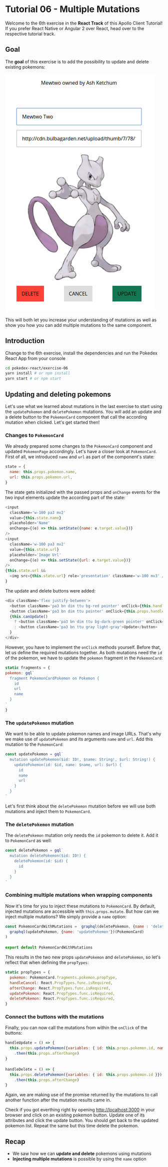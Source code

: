 # Tutorial 06 - Multiple Mutations

Welcome to the 6th exercise in the **React Track** of this Apollo Client Tutorial! If you prefer React Native or Angular 2 over React, head over to the respective tutorial track.

## Goal

The **goal** of this exercise is to add the possibility to update and delete existing pokemons:
 
![](../images/react-exercise-06-pokemonpage.png)
 
This will both let you increase your understanding of mutations as well as show you how you can add multiple mutations to the same component.

## Introduction

Change to the 6th exercise, install the dependencies and run the Pokedex React App from your console

```sh
cd pokedex-react/exercise-06
yarn install # or npm install
yarn start # or npm start
```

## Updating and deleting pokemons

Let's use what we learned about mutations in the last exercise to start using the `updatePokemon` and `deletePokemon` mutations.
You will add an update and a delete button to the `PokemonCard` component that call the according mutation when clicked. Let's get started then!

### Changes to `PokemonCard`

We already prepared some changes to the `PokemonCard` component and updated `PokemonPage` accordingly. Let's have a closer look at `PokemonCard`. First of all, we introduced `name` and `url` as part of the component's state:

```js
state = {
  name: this.props.pokemon.name,
  url: this.props.pokemon.url,
}
```

The state gets initialized with the passed props and `onChange` events for the two input elements update the according part of the state:

```js
<input
  className='w-100 pa3 mv2'
  value={this.state.name}
  placeholder='Name'
  onChange={(e) => this.setState({name: e.target.value})}
/>
<input
  className='w-100 pa3 mv2'
  value={this.state.url}
  placeholder='Image Url'
  onChange={(e) => this.setState({url: e.target.value})}
/>
{this.state.url &&
  <img src={this.state.url} role='presentation' className='w-100 mv3' />
}
```

The update and delete buttons were added:

```js
<div className='flex justify-between'>
  <button className='pa3 bn dim ttu bg-red pointer' onClick={this.handleDelete}>Delete</button>
  <button className='pa3 bn dim ttu pointer' onClick={this.props.handleCancel}>Cancel</button>
  {this.canUpdate()
    ? <button className='pa3 bn dim ttu bg-dark-green pointer' onClick={this.handleUpdate}>Update</button>
    : <button className='pa3 bn ttu gray light-gray'>Update</button>
  }
</div>
```

However, you have to implement the `onClick` methods yourself. Before that, let us define the required mutations together. As both mutations need the `id` of the pokemon, we have to update the `pokemon` fragment in the `PokemonCard`:

```js
static fragments = {
pokemon: gql`
  fragment PokemonCardPokemon on Pokemon {
    id
    url
    name
  }
`
}
```

### The `updatePokemon` mutation

We want to be able to update pokemon names and image URLs. That's why we make use of `updatePokemon` and its arguments `name` and `url`. Add this mutation to the `PokemonCard`:

```js
const updatePokemon = gql`
  mutation updatePokemon($id: ID!, $name: String!, $url: String!) {
    updatePokemon(id: $id, name: $name, url: $url) {
      id
      name
      url
    }
  }
`
```

Let's first think about the `deletePokemon` mutation before we will use both mutations and inject them to `PokemonCard`.

### The `deletePokemon` mutation

The `deletePokemon` mutation only needs the `id` pokemon to delete it. Add it to `PokemonCard` as well:

```js
const deletePokemon = gql`
  mutation deletePokemon($id: ID!) {
    deletePokemon(id: $id) {
      id
    }
  }
`
```

### Combining multiple mutations when wrapping components

Now it's time for you to inject these mutations to `PokemonCard`. By default, injected mutations are accessible with `this.props.mutate`. But how can we inject multiple mutations? We simply provide a `name` option:

```js
const PokemonCardWithMutations =  graphql(deletePokemon, {name : 'deletePokemon'})(
  graphql(updatePokemon, {name: 'updatePokemon'})(PokemonCard)
)

export default PokemonCardWithMutations
```

This results in the two new props `updatePokemon` and `deletePokemon`, so let's reflect that when defining the `propTypes`:

```js
static propTypes = {
  pokemon: PokemonCard.fragments.pokemon.propType,
  handleCancel: React.PropTypes.func.isRequired,
  afterChange: React.PropTypes.func.isRequired,
  updatePokemon: React.PropTypes.func.isRequired,
  deletePokemon: React.PropTypes.func.isRequired,
}
```

### Connect the buttons with the mutations

Finally, you can now call the mutations from within the `onClick` of the buttons:

```js
handleUpdate = () => {
  this.props.updatePokemon({variables: { id: this.props.pokemon.id, name: this.state.name, url: this.state.url }})
    .then(this.props.afterChange)
}

handleDelete = () => {
  this.props.deletePokemon({variables: { id: this.props.pokemon.id }})
    .then(this.props.afterChange)
}
```

Again, we are making use of the promise returned by the mutations to call another function after the mutation results came in.

Check if you got everthing right by opening [http://localhost:3000](http://localhost:3000) in your browser and click on an existing pokemon button. Update one of its attributes and click the update button. You should get back to the updated pokemon list. Repeat the same but this time delete the pokemon.

## Recap

* We saw how we can **update and delete** pokemons using mutations
* **Injecting multiple mutations** is possible by using the `name` option
